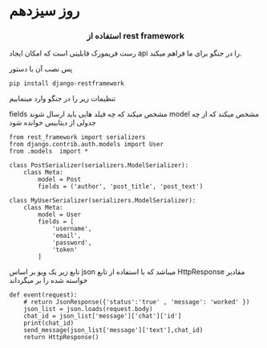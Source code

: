 #  روز سیزدهم

### <center> استفاده از rest framework </center>

رست فریمورک قابلیتی است که امکان ایجاد api را در جنگو برای ما فراهم میکند.

پس نصب آن با دستور 
```
pip install django-restframework
```
تنظیمات زیر را در جنگو وارد مینماییم

fields مشخص میکند که چه فیلد هایی باید ارسال شوند 
model  مشخص میکند که از چه جدولی از دیتابیس خوانده شود
```
from rest_framework import serializers
from django.contrib.auth.models import User 
from .models  import *

class PostSerializer(serializers.ModelSerializer):
    class Meta:
        model = Post
        fields = ('author', 'post_title', 'post_text')

class MyUserSerializer(serializers.ModelSerializer):
    class Meta:
        model = User
        fields = [
            'username',
            'email',
            'password',
            'token'
        ]
```
تابع زیر یک ویو بر اساس json میباشد 
که با استفاده از تابع HttpResponse مقادیر خواسته شده را بر میگرداند

```
def event(request):
    # return JsonResponse({'status':'true' , 'message': 'worked' })
    json_list = json.loads(request.body)
    chat_id = json_list['message']['chat']['id']
    print(chat_id)
    send_message(json_list['message']['text'],chat_id)
    return HttpResponse()
```    
